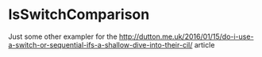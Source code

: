 # IsSwitchComparison
Just some other exampler for the http://dutton.me.uk/2016/01/15/do-i-use-a-switch-or-sequential-ifs-a-shallow-dive-into-their-cil/ article

